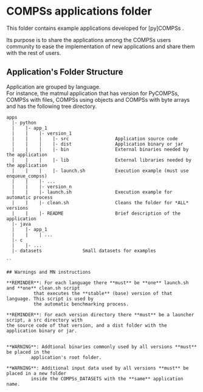 # COMPSs applications folder

This folder contains example applications developed for [py]COMPSs . 

Its purpose is to share the applications among the COMPSs users community to ease
the implementation of new applications and share them with the rest of users.


## Application's Folder Structure 

Application are grouped by language.  
For instance, the matmul application that has version for PyCOMPSs, COMPSs with files,
COMPSs using objects and COMPSs with byte arrays and has the following tree directory.

```
apps
  |- python 
  |    |- app_1
  |    |    |- version_1
  |    |    |    |- src                 Application source code
  |    |    |    |- dist                Application binary or jar
  |    |    |    |- bin                 External binaries needed by the application
  |    |    |    |- lib                 External libraries needed by the application
  |    |    |    |- launch.sh           Execution example (must use enqueue_compss)
  |    |    |- ...
  |    |    |- version_n
  |    |    |- launch.sh                Execution example for automatic process
  |    |    |- clean.sh                 Cleans the folder for *ALL* versions
  |    |    |- README                   Brief description of the application
  |- java
  |    |- app_1
  |    |    | ...
  |- c
  |    |- ...
  |- datasets				Small datasets for examples 

``

## Warnings and MN instructions

**REMINDER**: For each language there **must** be **one** launch.sh and **one** clean.sh script
          that executes the **stable** (base) version of that language. This script is used by
          the automatic benchmarking process. 

**REMINDER**: For each version directory there **must** be a launcher script, a src directory with
the source code of that version, and a dist folder with the application binary or jar.


**WARNING**: Addtional binaries commonly used by all versions **must** be placed in the
         application's root folder. 

**WARNING**: Additional input data used by all versions **must** be placed in a new folder
         inside the COMPSs_DATASETS with the **same** application name.

